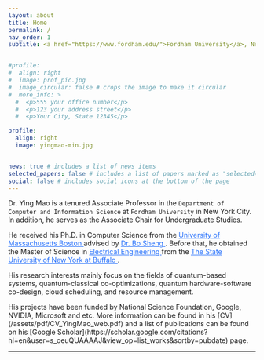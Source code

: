 ```yaml
---
layout: about
title: Home
permalink: /
nav_order: 1
subtitle: <a href="https://www.fordham.edu/">Fordham University</a>, New York, NY.


#profile:
#  align: right
#  image: prof_pic.jpg
#  image_circular: false # crops the image to make it circular
#  more_info: >
  #  <p>555 your office number</p>
  #  <p>123 your address street</p>
  #  <p>Your City, State 12345</p>

profile:
  align: right
  image: yingmao-min.jpg


news: true # includes a list of news items
selected_papers: false # includes a list of papers marked as "selected={true}"
social: false # includes social icons at the bottom of the page
---
```



Dr. Ying Mao
is a tenured Associate Professor in the `Department of Computer and
Information Science`
at `Fordham University` in New York City.
In addition, he serves as the Associate Chair for Undergraduate Studies.

<p></p>
He received his Ph.D. in Computer Science from the
<a href="https://www.umb.edu" style="color:#216DFC">University of Massachusetts Boston </a>
advised by <a href="https://www.cs.umb.edu/~shengbo/" style="color:#216DFC"> Dr. Bo Sheng </a>.
Before that, he obtained the Master of Science in <a href="http://engineering.buffalo.edu/ee.html" style="color:#216DFC"> Electrical Engineering </a> from the
<a href="http://www.buffalo.edu/" style="color:#216DFC"> The State University of New York at Buffalo </a>.

 <p></p>
 His research interests mainly focus on the fields of quantum-based systems, quantum-classical co-optimizations, quantum hardware-software co-design,
 cloud scheduling, and resource management. 
 <p></p>
 His projects have been funded by National Science Foundation, Google, NVIDIA, Microsoft and etc. More information can be found in his [CV](/assets/pdf/CV_YingMao_web.pdf) and a list of publications can be found on his [Google Scholar](https://scholar.google.com/citations?hl=en&user=s_oeuQUAAAAJ&view_op=list_works&sortby=pubdate) page.

-------------------------------

<!--
---
<p></p>
 <div align="justify">
 <img src="/assets/img/new-icon.png" alt="New Icon" style="width:50px;height:27px;">
 <strong>[Opportunities]:</strong>
 <a style="color:#FC2146"> Our team has Ph.D. openings with full financial supports. </a> We are looking for self-motivated students to work on quantum-classical system designs, optimizations and applications. Please find our Ph.D. in Computer Science program from this link. You are encouraged to contact me through email if interested.
 </div>
---
-->